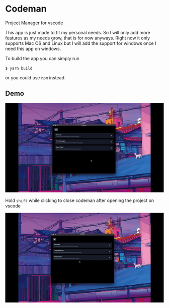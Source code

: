 # Codeman
Project Manager for vscode

This app is just made to fit my personal needs. So I will only add more features as my needs grow, that is for now anyways. Right now it only supports Mac OS and Linux but I will add the support for windows once I need this app on windows.

To build the app you can simply run
```
$ yarn build
```
or you could use `npm` instead.

## Demo
![Basic](demo/basic.gif)

Hold `shift` while clicking to close codeman after opening the project on vscode

![ShiftClick](demo/shift-click.gif)
